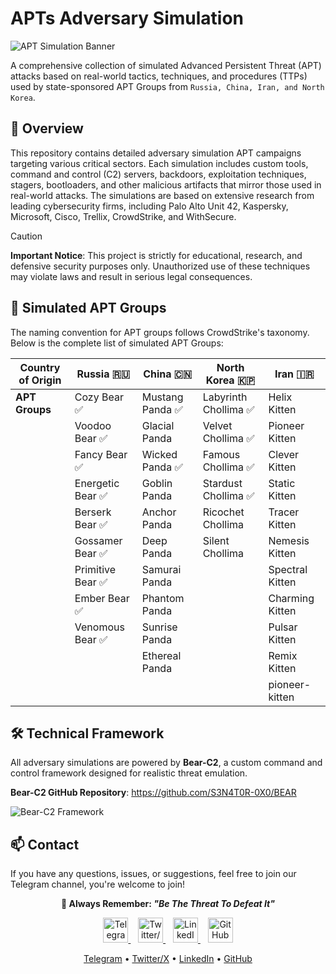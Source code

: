 # APTs Adversary Simulation

![APT Simulation Banner](https://github.com/user-attachments/assets/361596c1-5fdc-4f58-b91f-80507feccfd3)

A comprehensive collection of simulated Advanced Persistent Threat (APT) attacks based on real-world tactics, techniques, and procedures (TTPs) used by state-sponsored APT Groups from `Russia, China, Iran, and North Korea`.

## 🧠 Overview

This repository contains detailed adversary simulation APT campaigns targeting various critical sectors. Each simulation includes custom tools, command and control (C2) servers, backdoors, exploitation techniques, stagers, bootloaders, and other malicious artifacts that mirror those used in real-world attacks. The simulations are based on extensive research from leading cybersecurity firms, including Palo Alto Unit 42, Kaspersky, Microsoft, Cisco, Trellix, CrowdStrike, and WithSecure.

> [!CAUTION]
> **Important Notice**: This project is strictly for educational, research, and defensive security purposes only. Unauthorized use of these techniques may violate laws and result in serious legal consequences.


## 🎯 Simulated APT Groups

The naming convention for APT groups follows CrowdStrike's taxonomy. Below is the complete list of simulated APT Groups:

| **Country of Origin** | Russia 🇷🇺            | China 🇨🇳               | North Korea 🇰🇵        | Iran 🇮🇷              |
|-----------------------|-----------------------|-------------------------|------------------------|----------------------|
| **APT Groups**        | Cozy Bear ✅          | Mustang Panda ✅        | Labyrinth Chollima ✅  | Helix Kitten         |
|                       | Voodoo Bear ✅        | Glacial Panda           | Velvet Chollima ✅    | Pioneer Kitten       |
|                       | Fancy Bear ✅         | Wicked Panda ✅         | Famous Chollima ✅    | Clever Kitten        |
|                       | Energetic Bear ✅    | Goblin Panda            | Stardust Chollima ✅  | Static Kitten        |
|                       | Berserk Bear ✅      | Anchor Panda            | Ricochet Chollima     | Tracer Kitten        |
|                       | Gossamer Bear ✅     | Deep Panda              | Silent Chollima       | Nemesis Kitten       |
|                       | Primitive Bear ✅    | Samurai Panda           |                       | Spectral Kitten      |
|                       | Ember Bear ✅        | Phantom Panda           |                       | Charming Kitten      |
|                       | Venomous Bear ✅     | Sunrise Panda           |                       | Pulsar Kitten        |
|                       |                      | Ethereal Panda          |                       | Remix Kitten         |
|                       |                      |                         |                       | pioneer-kitten       |

## 🛠️ Technical Framework

All adversary simulations are powered by **Bear-C2**, a custom command and control framework designed for realistic threat emulation.

**Bear-C2 GitHub Repository**: https://github.com/S3N4T0R-0X0/BEAR


![Bear-C2 Framework](https://github.com/user-attachments/assets/b160db34-0355-4554-8990-e540c1afba5e)



## 📫 Contact

If you have any questions, issues, or suggestions, feel free to join our Telegram channel, you're welcome to join!

<p align="center"> <strong>🚨 Always Remember: <em>"Be The Threat To Defeat It"</em></strong> </p>


<p align="center"> <a href="https://t.me/BearC2"> <img src="https://img.icons8.com/color/48/000000/telegram-app.png" alt="Telegram" width="40" height="40"/> </a> &nbsp;&nbsp; <a href="https://x.com/S3N4T0R_0X0"> <img src="https://img.icons8.com/ios-filled/50/000000/twitterx.png" alt="Twitter/X" width="40" height="40"/> </a> &nbsp;&nbsp; <a href="https://eg.linkedin.com/in/s3n4t0r"> <img src="https://img.icons8.com/color/48/000000/linkedin.png" alt="LinkedIn" width="40" height="40"/> </a> &nbsp;&nbsp; <a href="https://github.com/S3N4T0R-0X0"> <img src="https://img.icons8.com/ios-filled/50/000000/github.png" alt="GitHub" width="40" height="40"/> </a> </p><p align="center"> <a href="https://t.me/BearC2">Telegram</a> • <a href="https://t.me/BearC2">Twitter/X</a> • <a href="https://eg.linkedin.com/in/s3n4t0r">LinkedIn</a> • <a href="https://github.com/S3N4T0R-0X0">GitHub</a> </p>

